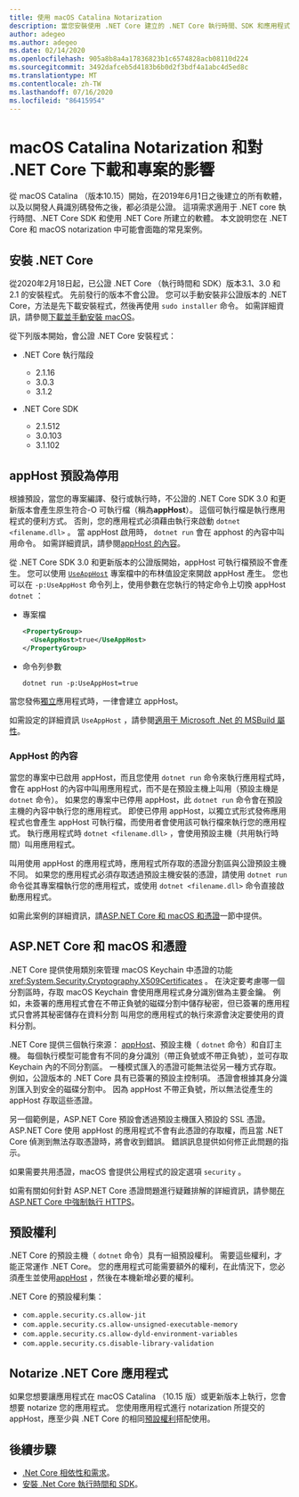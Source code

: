 ```yaml
---
title: 使用 macOS Catalina Notarization
description: 當您安裝使用 .NET Core 建立的 .NET Core 執行時間、SDK 和應用程式時，如何處理 macOS 的 notarization 和憑證問題。
author: adegeo
ms.author: adegeo
ms.date: 02/14/2020
ms.openlocfilehash: 905a8b8a4a17836823b1c6574828acb08110d224
ms.sourcegitcommit: 3492dafceb5d4183b6b0d2f3bdf4a1abc4d5ed8c
ms.translationtype: MT
ms.contentlocale: zh-TW
ms.lasthandoff: 07/16/2020
ms.locfileid: "86415954"
---
```

# <a name="macos-catalina-notarization-and-the-impact-on-net-core-downloads-and-projects"></a>macOS Catalina Notarization 和對 .NET Core 下載和專案的影響

從 macOS Catalina （版本10.15）開始，在2019年6月1日之後建立的所有軟體，以及以開發人員識別碼發佈之後，都必須是公證。 這項需求適用于 .NET core 執行時間、.NET Core SDK 和使用 .NET Core 所建立的軟體。 本文說明您在 .NET Core 和 macOS notarization 中可能會面臨的常見案例。

## <a name="installing-net-core"></a>安裝 .NET Core

從2020年2月18日起，已公證 .NET Core （執行時間和 SDK）版本3.1、3.0 和2.1 的安裝程式。 先前發行的版本不會公證。 您可以手動安裝非公證版本的 .NET Core，方法是先下載安裝程式，然後再使用 `sudo installer` 命令。 如需詳細資訊，請參閱[下載並手動安裝 macOS](sdk.md?pivots=os-macos#download-and-manually-install)。

從下列版本開始，會公證 .NET Core 安裝程式：

- .NET Core 執行階段
  - 2.1.16
  - 3.0.3
  - 3.1.2

- .NET Core SDK
  - 2.1.512
  - 3.0.103
  - 3.1.102

## <a name="apphost-is-disabled-by-default"></a>appHost 預設為停用

根據預設，當您的專案編譯、發行或執行時，不公證的 .NET Core SDK 3.0 和更新版本會產生原生符合-O 可執行檔（稱為**appHost**）。 這個可執行檔是執行應用程式的便利方式。 否則，您的應用程式必須藉由執行來啟動 `dotnet <filename.dll>` 。 當 appHost 啟用時， `dotnet run` 會在 apphost 的內容中叫用命令。 如需詳細資訊，請參閱[appHost 的內容](#context-of-the-apphost)。

從 .NET Core SDK 3.0 和更新版本的公證版開始，appHost 可執行檔預設不會產生。 您可以使用 [`UseAppHost`](../project-sdk/msbuild-props.md#useapphost) 專案檔中的布林值設定來開啟 appHost 產生。 您也可以在 `-p:UseAppHost` 命令列上，使用參數在您執行的特定命令上切換 appHost `dotnet` ：

- 專案檔

  ```xml
  <PropertyGroup>
    <UseAppHost>true</UseAppHost>
  </PropertyGroup>
  ```

- 命令列參數

  ```dotnetcli
  dotnet run -p:UseAppHost=true
  ```

當您發佈[獨立](../deploying/index.md#publish-self-contained)應用程式時，一律會建立 appHost。

如需設定的詳細資訊 `UseAppHost` ，請參閱[適用于 Microsoft .Net 的 MSBuild 屬性](../project-sdk/msbuild-props.md#useapphost)。

### <a name="context-of-the-apphost"></a>AppHost 的內容

當您的專案中已啟用 appHost，而且您使用 `dotnet run` 命令來執行應用程式時，會在 appHost 的內容中叫用應用程式，而不是在預設主機上叫用（預設主機是 `dotnet` 命令）。 如果您的專案中已停用 appHost，此 `dotnet run` 命令會在預設主機的內容中執行您的應用程式。 即使已停用 appHost，以獨立式形式發佈應用程式也會產生 appHost 可執行檔，而使用者會使用該可執行檔來執行您的應用程式。 執行應用程式時 `dotnet <filename.dll>` ，會使用預設主機（共用執行時間）叫用應用程式。

叫用使用 appHost 的應用程式時，應用程式所存取的憑證分割區與公證預設主機不同。 如果您的應用程式必須存取透過預設主機安裝的憑證，請使用 `dotnet run` 命令從其專案檔執行您的應用程式，或使用 `dotnet <filename.dll>` 命令直接啟動應用程式。

如需此案例的詳細資訊，請[ASP.NET Core 和 macOS 和憑證](#aspnet-core-and-macos-and-certificates)一節中提供。

## <a name="aspnet-core-and-macos-and-certificates"></a>ASP.NET Core 和 macOS 和憑證

.NET Core 提供使用類別來管理 macOS Keychain 中憑證的功能 <xref:System.Security.Cryptography.X509Certificates> 。 在決定要考慮哪一個分割區時，存取 macOS Keychain 會使用應用程式身分識別做為主要金鑰。 例如，未簽署的應用程式會在不帶正負號的磁碟分割中儲存秘密，但已簽署的應用程式只會將其秘密儲存在資料分割 叫用您的應用程式的執行來源會決定要使用的資料分割。

.NET Core 提供三個執行來源： [appHost](#apphost-is-disabled-by-default)、預設主機（ `dotnet` 命令）和自訂主機。 每個執行模型可能會有不同的身分識別（帶正負號或不帶正負號），並可存取 Keychain 內的不同分割區。 一種模式匯入的憑證可能無法從另一種方式存取。 例如，公證版本的 .NET Core 具有已簽署的預設主控制項。 憑證會根據其身分識別匯入到安全的磁碟分割中。 因為 appHost 不帶正負號，所以無法從產生的 appHost 存取這些憑證。

另一個範例是，ASP.NET Core 預設會透過預設主機匯入預設的 SSL 憑證。 ASP.NET Core 使用 appHost 的應用程式不會有此憑證的存取權，而且當 .NET Core 偵測到無法存取憑證時，將會收到錯誤。 錯誤訊息提供如何修正此問題的指示。

如果需要共用憑證，macOS 會提供公用程式的設定選項 `security` 。

如需有關如何針對 ASP.NET Core 憑證問題進行疑難排解的詳細資訊，請參閱[在 ASP.NET Core 中強制執行 HTTPS](/aspnet/core/security/enforcing-ssl?view=aspnetcore-3.1&tabs=visual-studio#troubleshoot-certificate-problems)。

## <a name="default-entitlements"></a>預設權利

.NET Core 的預設主機（ `dotnet` 命令）具有一組預設權利。 需要這些權利，才能正常運作 .NET Core。 您的應用程式可能需要額外的權利，在此情況下，您必須產生並使用[appHost](#apphost-is-disabled-by-default) ，然後在本機新增必要的權利。

.NET Core 的預設權利集：

- `com.apple.security.cs.allow-jit`
- `com.apple.security.cs.allow-unsigned-executable-memory`
- `com.apple.security.cs.allow-dyld-environment-variables`
- `com.apple.security.cs.disable-library-validation`

## <a name="notarize-a-net-core-app"></a>Notarize .NET Core 應用程式

如果您想要讓應用程式在 macOS Catalina （10.15 版）或更新版本上執行，您會想要 notarize 您的應用程式。 您使用應用程式進行 notarization 所提交的 appHost，應至少與 .NET Core 的相同[預設權利](#default-entitlements)搭配使用。

## <a name="next-steps"></a>後續步驟

- [.Net Core 相依性和需求](dependencies.md)。
- [安裝 .Net Core 執行時間和 SDK](macos.md)。

